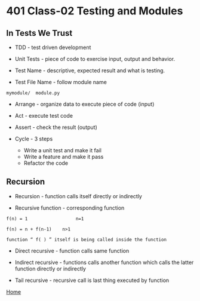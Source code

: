 # 401 Class-02 Testing and Modules

## In Tests We Trust

- TDD - test driven development
- Unit Tests - piece of code to exercise input, output and behavior.

- Test Name - descriptive, expected result and what is testing.

- Test File Name - follow module name

``` mymodule/  module.py ```

 - Arrange - organize data to execute piece of code (input)
 - Act - execute test code
 - Assert - check the result (output)

 - Cycle - 3 steps
   - Write a unit test and make it fail
   - Write a feature and make it pass
   - Refactor the code


## Recursion

  - Recursion - function calls itself directly or indirectly

  - Recursive function - corresponding function 

```
f(n) = 1                  n=1

f(n) = n + f(n-1)    n>1

function “ f( ) ” itself is being called inside the function
```
  - Direct recursive - function calls same function
  - Indirect recursive - functions calls another function which calls the latter function directly or indirectly

  - Tail recursive - recursive call is last thing executed by function




[Home](../README.md)



      
